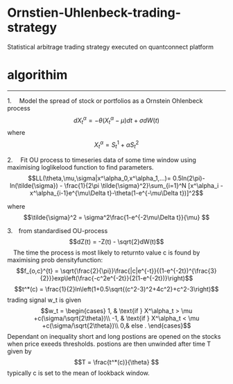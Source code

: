 # Ornstien-Uhlenbeck-trading-strategy
Statistical arbitrage trading strategy executed on quantconnect platform
# algorithim 
***
1.&emsp; Model the spread of stock or portfolios as a Ornstein Ohlenbeck process 
$$dX^\alpha_t =  -\theta(X^\alpha_t - \mu)dt+\sigma dW(t)$$
where $$X^\alpha_t = S^1_t + \alpha S^2_t $$

2.&emsp; Fit OU process to timeseries data of some time window using maximising loglikelood function to find parameters. $$LL(\theta,\mu,\sigma|x^\alpha_0,x^\alpha_1,...)= 0.5ln(2\pi)-ln(\tilde{\sigma}) - \frac{1}{2\pi \tilde{\sigma}^2}\sum_{i=1}^N [x^\alpha_i -x^\alpha_{i-1}e^{\mu\Delta t}-\theta(1-e^{-\mu\Delta t})]^2$$

where $$\tilde{\sigma}^2 = \sigma^2\frac{1-e^{-2\mu\Delta t}}{\mu} $$
  
3.&emsp;from standardised OU-process 
$$dZ(t) = -Z(t) - \sqrt{2}dW(t)$$
&emsp;The time the process is most likely to returnto value c is found by maximising prob densityfunction:
$$f_{o,c}^{t} = \sqrt{\frac{2}{\pi}}\frac{|c|e^{-t}}{(1-e^{-2t})^{\frac{3}{2}}}exp\left(\frac{-c^2e^{-2t}}{2(1-e^{-2t})}\right)$$
$$t^*(c) = \frac{1}{2}ln\left(1+0.5\sqrt{(c^2-3)^2+4c^2}+c^2-3\right)$$
trading signal w_t is given 
$$w_t = 
    \begin{cases}
            1, &         \text{if } X^\alpha_t > \mu +c(\sigma/\sqrt{2\theta})\\
            -1, &         \text{if }  X^\alpha_t < \mu +c(\sigma/\sqrt{2\theta})\\
            0,& else .
    \end{cases}$$
Dependant on inequality short and long postions are opened on the stocks when price exeeds thresholds. postions are then unwinded after time T given by 
$$T = \frac{t^*(c)}{\theta} $$
typically c is set to the mean of lookback window.

